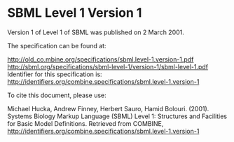 # SBML Level 1 Version 1
Version 1 of Level 1 of SBML was published on 2 March 2001.

The specification can be found at:

http://old_co.mbine.org/specifications/sbml.level-1.version-1.pdf
http://sbml.org/specifications/sbml-level-1/version-1/sbml-level-1.pdf
Identifier for this specification is: http://identifiers.org/combine.specifications/sbml.level-1.version-1

To cite this document, please use:

Michael Hucka, Andrew Finney, Herbert Sauro, Hamid Bolouri. (2001). Systems Biology Markup Language (SBML) Level 1: Structures and Facilities for Basic Model Definitions. Retrieved from COMBINE, http://identifiers.org/combine.specifications/sbml.level-1.version-1